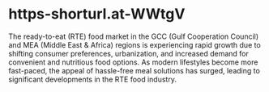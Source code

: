 # https-shorturl.at-WWtgV
The ready-to-eat (RTE) food market in the GCC (Gulf Cooperation Council) and MEA (Middle East & Africa) regions is experiencing rapid growth due to shifting consumer preferences, urbanization, and increased demand for convenient and nutritious food options. As modern lifestyles become more fast-paced, the appeal of hassle-free meal solutions has surged, leading to significant developments in the RTE food industry.

